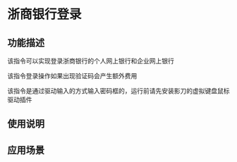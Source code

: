 # 浙商银行登录
## 功能描述
该指令可以实现登录浙商银行的个人网上银行和企业网上银行

该指令登录操作如果出现验证码会产生额外费用

该指令是通过驱动输入的方式输入密码框的，运行前请先安装影刀的虚拟键盘鼠标驱动插件
## 使用说明
## 应用场景
